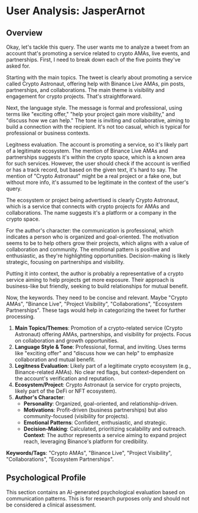 # User Analysis: JasperArnot

## Overview

<think>
Okay, let's tackle this query. The user wants me to analyze a tweet from an account that's promoting a service related to crypto AMAs, live events, and partnerships. First, I need to break down each of the five points they've asked for.

Starting with the main topics. The tweet is clearly about promoting a service called Crypto Astronaut, offering help with Binance Live AMAs, pin posts, partnerships, and collaborations. The main theme is visibility and engagement for crypto projects. That's straightforward.

Next, the language style. The message is formal and professional, using terms like "exciting offer," "help your project gain more visibility," and "discuss how we can help." The tone is inviting and collaborative, aiming to build a connection with the recipient. It's not too casual, which is typical for professional or business contexts.

Legitness evaluation. The account is promoting a service, so it's likely part of a legitimate ecosystem. The mention of Binance Live AMAs and partnerships suggests it's within the crypto space, which is a known area for such services. However, the user should check if the account is verified or has a track record, but based on the given text, it's hard to say. The mention of "Crypto Astronaut" might be a real project or a fake one, but without more info, it's assumed to be legitimate in the context of the user's query.

The ecosystem or project being advertised is clearly Crypto Astronaut, which is a service that connects with crypto projects for AMAs and collaborations. The name suggests it's a platform or a company in the crypto space.

For the author's character: the communication is professional, which indicates a person who is organized and goal-oriented. The motivation seems to be to help others grow their projects, which aligns with a value of collaboration and community. The emotional pattern is positive and enthusiastic, as they're highlighting opportunities. Decision-making is likely strategic, focusing on partnerships and visibility.

Putting it into context, the author is probably a representative of a crypto service aiming to help projects get more exposure. Their approach is business-like but friendly, seeking to build relationships for mutual benefit.

Now, the keywords. They need to be concise and relevant. Maybe "Crypto AMAs", "Binance Live", "Project Visibility", "Collaborations", "Ecosystem Partnerships". These tags would help in categorizing the tweet for further processing.
</think>

1. **Main Topics/Themes**: Promotion of a crypto-related service (Crypto Astronaut) offering AMAs, partnerships, and visibility for projects. Focus on collaboration and growth opportunities.  
2. **Language Style & Tone**: Professional, formal, and inviting. Uses terms like "exciting offer" and "discuss how we can help" to emphasize collaboration and mutual benefit.  
3. **Legitness Evaluation**: Likely part of a legitimate crypto ecosystem (e.g., Binance-related AMAs). No clear red flags, but context-dependent on the account's verification and reputation.  
4. **Ecosystem/Project**: Crypto Astronaut (a service for crypto projects, likely part of the DeFi or NFT ecosystem).  
5. **Author's Character**:  
   - **Personality**: Organized, goal-oriented, and relationship-driven.  
   - **Motivations**: Profit-driven (business partnerships) but also community-focused (visibility for projects).  
   - **Emotional Patterns**: Confident, enthusiastic, and strategic.  
   - **Decision-Making**: Calculated, prioritizing scalability and outreach.  
   **Context**: The author represents a service aiming to expand project reach, leveraging Binance's platform for credibility.  

**Keywords/Tags**: "Crypto AMAs", "Binance Live", "Project Visibility", "Collaborations", "Ecosystem Partnerships".

## Psychological Profile

This section contains an AI-generated psychological evaluation based on communication patterns. This is for research purposes only and should not be considered a clinical assessment.